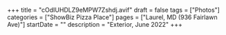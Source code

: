 +++
title = "cOdIUHDLZ9eMPW7Zshdj.avif"
draft = false
tags = ["Photos"]
categories = ["ShowBiz Pizza Place"]
pages = ["Laurel, MD (936 Fairlawn Ave)"]
startDate = ""
description = "Exterior, June 2022"
+++
